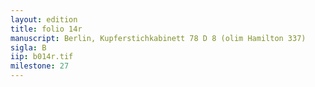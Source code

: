 ```yaml
---
layout: edition
title: folio 14r
manuscript: Berlin, Kupferstichkabinett 78 D 8 (olim Hamilton 337)
sigla: B
iip: b014r.tif
milestone: 27
---
```



